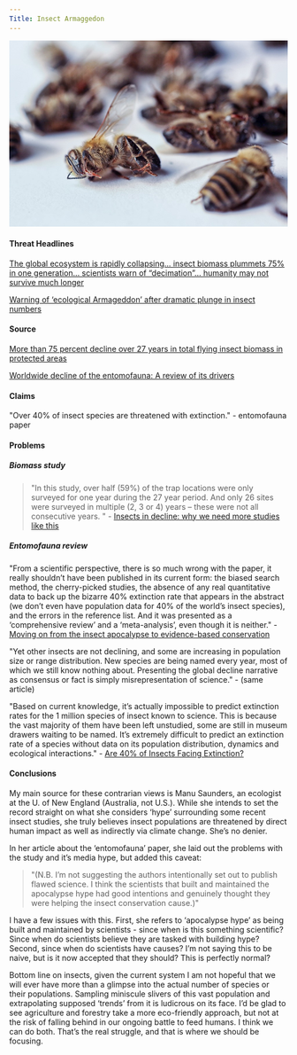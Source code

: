 ```yaml
---
Title: Insect Armaggedon
---
```


![](../img/dead-bugs.jpeg)

#### Threat Headlines

[The global ecosystem is rapidly collapsing… insect biomass plummets 75% in one generation… scientists warn of “decimation”… humanity may not survive much longer](https://www.naturalnews.com/2017-10-19-the-global-ecosystem-is-collapsing-insect-biomass-decline-decimation-pollinators-scientists.html)

[Warning of ‘ecological Armageddon’ after dramatic plunge in insect numbers](https://www.theguardian.com/environment/2017/oct/18/warning-of-ecological-armageddon-after-dramatic-plunge-in-insect-numbers)

#### Source

[More than 75 percent decline over 27 years in total flying insect biomass in protected areas](https://journals.plos.org/plosone/article?id=10.1371/journal.pone.0185809)

[Worldwide decline of the entomofauna: A review of its drivers](https://www.sciencedirect.com/science/article/abs/pii/S0006320718313636)

#### Claims

"Over 40% of insect species are threatened with extinction." - entomofauna paper

#### Problems

##### Biomass study

> "In this study, over half (59%) of the trap locations were only surveyed for one year during the 27 year period. And only 26 sites were surveyed in multiple (2, 3 or 4) years – these were not all consecutive years. " - [Insects in decline: why we need more studies like this](https://ecologyisnotadirtyword.com/2017/10/20/insects-in-decline-why-we-need-more-studies-like-this/)

##### Entomofauna review

"From a scientific perspective, there is so much wrong with the paper, it really shouldn’t have been published in its current form: the biased search method, the cherry-picked studies, the absence of any real quantitative data to back up the bizarre 40% extinction rate that appears in the abstract (we don’t even have population data for 40% of the world’s insect species), and the errors in the reference list. And it was presented as a ‘comprehensive review’ and a ‘meta-analysis’, even though it is neither." - [Moving on from the insect apocalypse to evidence-based conservation](https://ecologyisnotadirtyword.com/2019/12/20/moving-on-from-the-insect-apocalypse-to-evidence-based-conservation/)

"Yet other insects are not declining, and some are increasing in population size or range distribution. New species are being named every year, most of which we still know nothing about. Presenting the global decline narrative as consensus or fact is simply misrepresentation of science." - (same article)

"Based on current knowledge, it’s actually impossible to predict extinction rates for the 1 million species of insect known to science. This is because the vast majority of them have been left unstudied, some are still in museum drawers waiting to be named. It’s extremely difficult to predict an extinction rate of a species without data on its population distribution, dynamics and ecological interactions." - [Are 40% of Insects Facing Extinction?
](https://ecologyisnotadirtyword.com/2020/01/22/are-40-of-insects-facing-extinction/)
#### Conclusions

My main source for these contrarian views is Manu Saunders, an ecologist at the U. of New England (Australia, not U.S.). While she intends to set the record straight on what she considers ‘hype’ surrounding some recent insect studies, she truly believes insect populations are threatened by direct human impact as well as indirectly via climate change. She’s no denier.

In her article about the ‘entomofauna’ paper, she laid out the problems with the study and it’s media hype, but added this caveat:

> "(N.B. I’m not suggesting the authors intentionally set out to publish flawed science. I think the scientists that built and maintained the apocalypse hype had good intentions and genuinely thought they were helping the insect conservation cause.)"

I have a few issues with this. First, she refers to ‘apocalypse hype’ as being built and maintained by scientists - since when is this something scientific? Since when do scientists believe they are tasked with building hype? Second, since when do scientists have causes? I’m not saying this to be naive, but is it now accepted that they should? This is perfectly normal?

Bottom line on insects, given the current system I am not hopeful that we will ever have more than a glimpse into the actual number of species or their populations. Sampling miniscule slivers of this vast population and extrapolating supposed ‘trends’ from it is ludicrous on its face. I’d be glad to see agriculture and forestry take a more eco-friendly approach, but not at the risk of falling behind in our ongoing battle to feed humans. I think we can do both. That’s the real struggle, and that is where we should be focusing.